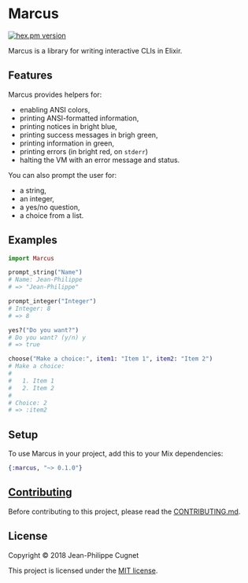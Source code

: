 # Marcus

[![hex.pm version](http://img.shields.io/hexpm/v/marcus.svg?style=flat)](https://hex.pm/packages/marcus)

Marcus is a library for writing interactive CLIs in Elixir.

## Features

Marcus provides helpers for:

* enabling ANSI colors,
* printing ANSI-formatted information,
* printing notices in bright blue,
* printing success messages in brigh green,
* printing information in green,
* printing errors (in bright red, on `stderr`)
* halting the VM with an error message and status.

You can also prompt the user for:

* a string,
* an integer,
* a yes/no question,
* a choice from a list.

## Examples

```elixir
import Marcus

prompt_string("Name")
# Name: Jean-Philippe
# => "Jean-Philippe"

prompt_integer("Integer")
# Integer: 8
# => 8

yes?("Do you want?")
# Do you want? (y/n) y
# => true

choose("Make a choice:", item1: "Item 1", item2: "Item 2")
# Make a choice:
#
#   1. Item 1
#   2. Item 2
#
# Choice: 2
# => :item2
```

## Setup

To use Marcus in your project, add this to your Mix dependencies:

```elixir
{:marcus, "~> 0.1.0"}
```

## [Contributing](CONTRIBUTING.md)

Before contributing to this project, please read the
[CONTRIBUTING.md](CONTRIBUTING.md).

## License

Copyright © 2018 Jean-Philippe Cugnet

This project is licensed under the [MIT license](LICENSE).
